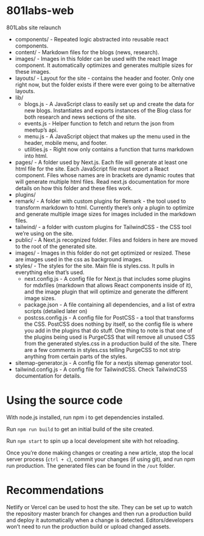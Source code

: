 # 801labs-web

801Labs site relaunch

* components/ - Repeated logic abstracted into reusable react components.
* content/ - Markdown files for the blogs (news, research).
* images/ - Images in this folder can be used with the react Image component. It automatically optimizes and generates multiple sizes for these images.
* layouts/ - Layout for the site - contains the header and footer. Only one right now, but the folder exists if there were ever going to be alternative layouts.
* lib/
  * blogs.js - A JavaScript class to easily set up and create the data for new blogs. Instantiates and exports instances of the Blog class for both research and news sections of the site.
  * events.js - Helper function to fetch and return the json from meetup’s api.
  * menu.js - A JavaScript object that makes up the menu used in the header, mobile menu, and footer.
  * utilities.js - Right now only contains a function that turns markdown into html.
* pages/ - A folder used by Next.js. Each file will generate at least one html file for the site. Each JavaScript file must export a React component. Files whose names are in brackets are dynamic routes that will generate multiple html files. Read next.js documentation for more details on how this folder and these files work.
* plugins/
* remark/ - A folder with custom plugins for Remark - the tool used to transform markdown to html. Currently there’s only a plugin to optimize and generate multiple image sizes for images included in the markdown files.
* tailwind/ - a folder with custom plugins for TailwindCSS - the CSS tool we’re using on the site.
* public/ - A Next.js recognized folder. Files and folders in here are moved to the root of the generated site.
* images/ - Images in this folder do not get optimized or resized. These are images used in the css as background images.
* styles/ - The styles for the site. Main file is styles.css. It pulls in everything else that’s used.
  * next.config.js - A config file for Next.js that includes some plugins for mdxfiles (markdown that allows React components inside of it), and the image plugin that will optimize and generate the different image sizes.
  * package.json - A file containing all dependencies, and a list of extra scripts (detailed later on)
  * postcss.config.js - A config file for PostCSS - a tool that transforms the CSS. PostCSS does nothing by itself, so the config file is where you add in the plugins that do stuff. One thing to note is that one of the plugins being used is PurgeCSS that will remove all unused CSS from the generated styles.css in a production build of the site. There are a few comments in styles.css telling PurgeCSS to not strip anything from certain parts of the styles.
* sitemap-generator.js - A config file for a nextjs sitemap generator tool.
* tailwind.config.js - A config file for TailwindCSS. Check TailwindCSS documentation for details.

# Using the source code

With node.js installed, run npm i to get dependencies installed.

Run `npm run build` to get an initial build of the site created.

Run `npm start` to spin up a local development site with hot reloading.

Once you’re done making changes or creating a new article, stop the local server process (`ctrl + c`), commit your changes (if using git), and run npm run production. The generated files can be found in the `/out` folder.

# Recommendations

Netlify or Vercel can be used to host the site. They can be set up to watch the repository master branch for changes and then run a production build and deploy it automatically when a change is detected. Editors/developers won’t need to run the production build or upload changed assets.

